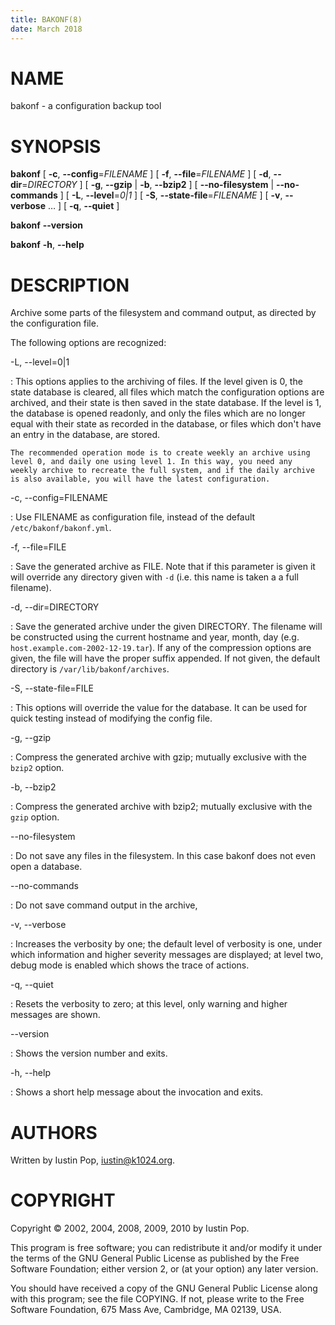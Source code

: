 ```yaml
---
title: BAKONF(8)
date: March 2018
---
```


# NAME

bakonf - a configuration backup tool

# SYNOPSIS

**bakonf**
[ **-c**, **--config**=*FILENAME* ]
[ **-f**, **--file**=*FILENAME* ]
[ **-d**, **--dir**=*DIRECTORY* ]
[ **-g**, **--gzip** | **-b**, **--bzip2** ]
[ **--no-filesystem** | **--no-commands** ]
[ **-L**, **--level**=*0|1* ]
[ **-S**, **--state-file**=*FILENAME* ]
[ **-v**, **--verbose** … ]
[ **-q**, **--quiet** ]

**bakonf**
**--version**

**bakonf**
**-h**, **--help**

# DESCRIPTION

Archive some parts of the filesystem and command output, as directed by
the configuration file.

The following options are recognized:

-L, --level=0|1

:   This options applies to the archiving of files. If the level given
    is 0, the state database is cleared, all files which match the
    configuration options are archived, and their state is then saved in
    the state database. If the level is 1, the database is opened
    readonly, and only the files which are no longer equal with their
    state as recorded in the database, or files which don't have an
    entry in the database, are stored.

    The recommended operation mode is to create weekly an archive using
    level 0, and daily one using level 1. In this way, you need any
    weekly archive to recreate the full system, and if the daily archive
    is also available, you will have the latest configuration.

-c, --config=FILENAME

:   Use FILENAME as configuration file, instead of the default
    `/etc/bakonf/bakonf.yml`.

-f, --file=FILE

:   Save the generated archive as FILE. Note that if this parameter is
    given it will override any directory given with `-d` (i.e. this name
    is taken a a full filename).

-d, --dir=DIRECTORY

:   Save the generated archive under the given DIRECTORY. The filename
    will be constructed using the current hostname and year, month, day
    (e.g. `host.example.com-2002-12-19.tar`). If any of the compression
    options are given, the file will have the proper suffix appended. If
    not given, the default directory is `/var/lib/bakonf/archives`.

-S, --state-file=FILE

:   This options will override the value for the database. It can be
    used for quick testing instead of modifying the config file.

-g, --gzip

:   Compress the generated archive with gzip; mutually exclusive with
    the `bzip2` option.

-b, --bzip2

:   Compress the generated archive with bzip2; mutually exclusive with
    the `gzip` option.

--no-filesystem

:   Do not save any files in the filesystem. In this case bakonf does
    not even open a database.

--no-commands

:   Do not save command output in the archive,

-v, --verbose

:   Increases the verbosity by one; the default level of verbosity is
    one, under which information and higher severity messages are
    displayed; at level two, debug mode is enabled which shows the trace
    of actions.

-q, --quiet

:   Resets the verbosity to zero; at this level, only warning and higher
    messages are shown.

--version

:   Shows the version number and exits.

-h, --help

:   Shows a short help message about the invocation and exits.

# AUTHORS

Written by Iustin Pop, <iustin@k1024.org>.

# COPYRIGHT

Copyright © 2002, 2004, 2008, 2009, 2010 by Iustin Pop.

This program is free software; you can redistribute it and/or modify it
under the terms of the GNU General Public License as published by the
Free Software Foundation; either version 2, or (at your option) any
later version.

You should have received a copy of the GNU General Public License along
with this program; see the file COPYING. If not, please write to the
Free Software Foundation, 675 Mass Ave, Cambridge, MA 02139, USA.
